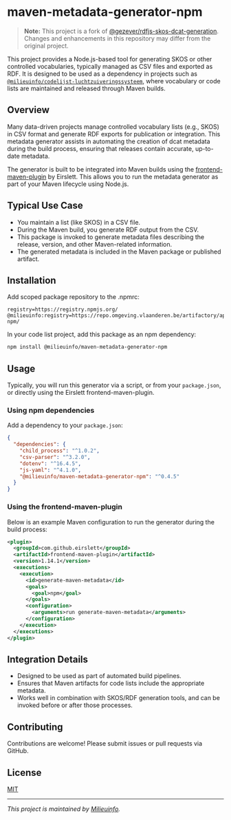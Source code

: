 # maven-metadata-generator-npm

> **Note:** This project is a fork of [@gezever/rdfjs-skos-dcat-generation](https://github.com/gezever/rdfjs-skos-dcat-generation).  
> Changes and enhancements in this repository may differ from the original project.

This project provides a Node.js-based tool for generating SKOS or other controlled vocabularies, typically managed as CSV files and exported as RDF. It is designed to be used as a dependency in projects such as [`@milieuinfo/codelijst-luchtzuiveringssysteem`](https://github.com/milieuinfo/codelijst-luchtzuiveringssysteem), where vocabulary or code lists are maintained and released through Maven builds.

## Overview

Many data-driven projects manage controlled vocabulary lists (e.g., SKOS) in CSV format and generate RDF exports for publication or integration. This metadata generator assists in automating the creation of dcat metadata during the build process, ensuring that releases contain accurate, up-to-date metadata.

The generator is built to be integrated into Maven builds using the [frontend-maven-plugin](https://github.com/eirslett/frontend-maven-plugin) by Eirslett. This allows you to run the metadata generator as part of your Maven lifecycle using Node.js.

## Typical Use Case

- You maintain a list (like SKOS) in a CSV file.
- During the Maven build, you generate RDF output from the CSV.
- This package is invoked to generate metadata files describing the release, version, and other Maven-related information.
- The generated metadata is included in the Maven package or published artifact.

## Installation

Add scoped package repository to the .npmrc:
```
registry=https://registry.npmjs.org/
@milieuinfo:registry=https://repo.omgeving.vlaanderen.be/artifactory/api/npm/acd-npm/
```

In your code list project, add this package as an npm dependency:

```sh
npm install @milieuinfo/maven-metadata-generator-npm
```

## Usage

Typically, you will run this generator via a script, or from your `package.json`, or directly using the Eirslett frontend-maven-plugin.

### Using npm dependencies

Add a dependency to your `package.json`:

```json
{
  "dependencies": {
    "child_process": "^1.0.2",
    "csv-parser": "^3.2.0",
    "dotenv": "^16.4.5",
    "js-yaml": "^4.1.0",
    "@milieuinfo/maven-metadata-generator-npm": "^0.4.5"
  }
}
```

### Using the frontend-maven-plugin

Below is an example Maven configuration to run the generator during the build process:

```xml
<plugin>
  <groupId>com.github.eirslett</groupId>
  <artifactId>frontend-maven-plugin</artifactId>
  <version>1.14.1</version>
  <executions>
    <execution>
      <id>generate-maven-metadata</id>
      <goals>
        <goal>npm</goal>
      </goals>
      <configuration>
        <arguments>run generate-maven-metadata</arguments>
      </configuration>
    </execution>
  </executions>
</plugin>
```

## Integration Details

- Designed to be used as part of automated build pipelines.
- Ensures that Maven artifacts for code lists include the appropriate metadata.
- Works well in combination with SKOS/RDF generation tools, and can be invoked before or after those processes.

## Contributing

Contributions are welcome! Please submit issues or pull requests via GitHub.

## License

[MIT](./LICENSE)

---

*This project is maintained by [Milieuinfo](https://github.com/milieuinfo).*
